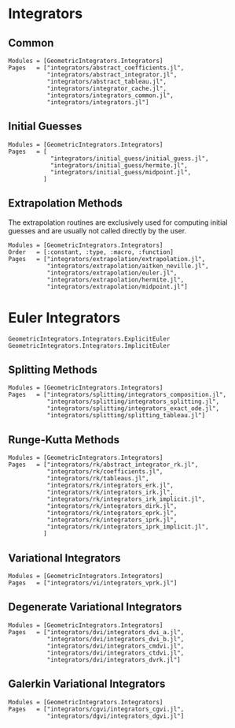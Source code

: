 
# Integrators


## Common

```@autodocs
Modules = [GeometricIntegrators.Integrators]
Pages   = ["integrators/abstract_coefficients.jl",
           "integrators/abstract_integrator.jl",
           "integrators/abstract_tableau.jl",
           "integrators/integrator_cache.jl",
           "integrators/integrators_common.jl",
           "integrators/integrators.jl"]
```


## Initial Guesses

```@autodocs
Modules = [GeometricIntegrators.Integrators]
Pages   = [
            "integrators/initial_guess/initial_guess.jl",
            "integrators/initial_guess/hermite.jl",
            "integrators/initial_guess/midpoint.jl",
          ]
```


## Extrapolation Methods

The extrapolation routines are exclusively used for computing
initial guesses and are usually not called directly by the user.

```@autodocs
Modules = [GeometricIntegrators.Integrators]
Order   = [:constant, :type, :macro, :function]
Pages   = ["integrators/extrapolation/extrapolation.jl",
           "integrators/extrapolation/aitken_neville.jl",
           "integrators/extrapolation/euler.jl",
           "integrators/extrapolation/hermite.jl",
           "integrators/extrapolation/midpoint.jl"]
```


# Euler Integrators

```@docs
GeometricIntegrators.Integrators.ExplicitEuler
GeometricIntegrators.Integrators.ImplicitEuler
```


## Splitting Methods

```@autodocs
Modules = [GeometricIntegrators.Integrators]
Pages   = ["integrators/splitting/integrators_composition.jl",
           "integrators/splitting/integrators_splitting.jl",
           "integrators/splitting/integrators_exact_ode.jl",
           "integrators/splitting/splitting_tableau.jl"]
```


## Runge-Kutta Methods

```@autodocs
Modules = [GeometricIntegrators.Integrators]
Pages   = ["integrators/rk/abstract_integrator_rk.jl",
           "integrators/rk/coefficients.jl",
           "integrators/rk/tableaus.jl",
           "integrators/rk/integrators_erk.jl",
           "integrators/rk/integrators_irk.jl",
           "integrators/rk/integrators_irk_implicit.jl",
           "integrators/rk/integrators_dirk.jl",
           "integrators/rk/integrators_eprk.jl",
           "integrators/rk/integrators_iprk.jl",
           "integrators/rk/integrators_iprk_implicit.jl",
          ]
```


## Variational Integrators

```@autodocs
Modules = [GeometricIntegrators.Integrators]
Pages   = ["integrators/vi/integrators_vprk.jl"]
```

## Degenerate Variational Integrators

```@autodocs
Modules = [GeometricIntegrators.Integrators]
Pages   = ["integrators/dvi/integrators_dvi_a.jl",
           "integrators/dvi/integrators_dvi_b.jl",
           "integrators/dvi/integrators_cmdvi.jl",
           "integrators/dvi/integrators_ctdvi.jl",
           "integrators/dvi/integrators_dvrk.jl"]
```

## Galerkin Variational Integrators

```@autodocs
Modules = [GeometricIntegrators.Integrators]
Pages   = ["integrators/cgvi/integrators_cgvi.jl",
           "integrators/dgvi/integrators_dgvi.jl"]
```
